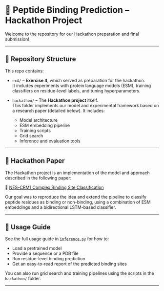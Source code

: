 # 🧠 Peptide Binding Prediction – Hackathon Project

Welcome to the repository for our Hackathon preparation and final submission!

---

## 📁 Repository Structure

This repo contains:

- `ex4/` – **Exercise 4**, which served as preparation for the hackathon.  
  It includes experiments with protein language models (ESM), training classifiers on residue-level labels, and tuning hyperparameters.

- `hackathon/` – The **Hackathon project** itself.  
  This folder implements our model and experimental framework based on a research paper (detailed below). It includes:
  - Model architecture
  - ESM embedding pipeline
  - Training scripts
  - Grid search
  - Inference and evaluation tools

---

## 📄 Hackathon Paper

The Hackathon project is an implementation of the model and approach described in the following paper:

🔗 [NES–CRM1 Complex Binding Site Classification](https://claude.ai/public/artifacts/001c25d1-4531-4332-8bb8-46935eb7bbc9)

Our goal was to reproduce the idea and extend the pipeline to classify peptide residues as binding or non-binding, using a combination of ESM embeddings and a bidirectional LSTM-based classifier.

---

## 🚀 Usage Guide

See the full usage guide in [`inference.py`](hackathon/inference.py) for how to:

- Load a pretrained model
- Provide a sequence or a PDB file
- Run residue-level binding prediction
- Get an easy-to-read report of the predicted binding sites

You can also run grid search and training pipelines using the scripts in the `hackathon/` folder.

---
